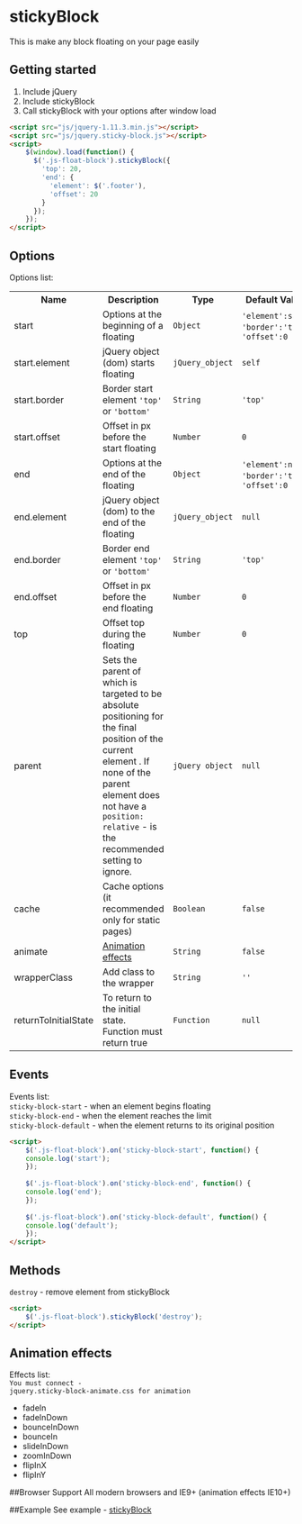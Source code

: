stickyBlock
===============
This is make any block floating on your page easily

## Getting started
1. Include jQuery
2. Include stickyBlock
3. Call stickyBlock with your options after window load
```html
<script src="js/jquery-1.11.3.min.js"></script>
<script src="js/jquery.sticky-block.js"></script>
<script>
    $(window).load(function() {
      $('.js-float-block').stickyBlock({
        'top': 20,
        'end': {
          'element': $('.footer'),
          'offset': 20
        }
      });
    });
</script>
```

## Options
Options list:
<table>
    <tr>
      <th>Name</td>
      <th>Description</th>
      <th>Type</th>
      <th>Default Value</th>
    </tr>
    <tr>
      <td>start</td>
      <td>Options at the beginning of a floating</td>
      <td><code>Object</code></td>
      <td>
        <code>'element':self</code>,<br>
        <code>'border':'top'</code>,<br>
        <code>'offset':0</code>
      </td>
    </tr>
    <tr>
      <td>start.element</td>
      <td>jQuery object (dom) starts floating</td>
      <td><code>jQuery_object</code></td>
      <td><code>self</code></td>
    </tr>
    <tr>
      <td>start.border</td>
      <td>Border start element <code>'top'</code> or <code>'bottom'</code></td>
      <td><code>String</code></td>
      <td><code>'top'</code></td>
    </tr>
    <tr>
      <td>start.offset</td>
      <td>Оffset in px before the start floating</td>
      <td><code>Number</code></td>
      <td><code>0</code></td>
    </tr>
    <tr>
      <td>end</td>
      <td>Options at the end of the floating</td>
      <td><code>Object</code></td>
      <td>
        <code>'element':null</code>,<br>
        <code>'border':'top'</code>,<br>
        <code>'offset':0</code>
      </td>
    </tr>
    <tr>
      <td>end.element</td>
      <td>jQuery object (dom) to the end of the floating</td>
      <td><code>jQuery_object</code></td>
      <td><code>null</code></td>
    </tr>
    <tr>
      <td>end.border</td>
      <td>Border end element <code>'top'</code> or <code>'bottom'</code></td>
      <td><code>String</code></td>
      <td><code>'top'</code></td>
    </tr>
    <tr>
      <td>end.offset</td>
      <td>Оffset in px before the end floating</td>
      <td><code>Number</code></td>
      <td><code>0</code></td>
    </tr>
    <tr>
      <td>top</td>
      <td>Offset top during the floating</td>
      <td><code>Number</code></td>
      <td><code>0</code></td>
    </tr>
    <tr>
      <td>parent</td>
      <td>Sets the parent of which is targeted to be absolute positioning for the final position of the current element .
If none of the parent element does not have a <code>position: relative</code> - is the recommended setting to ignore.</td>
      <td><code>jQuery object</code></td>
      <td><code>null</code></td>
    </tr>
    <tr>
      <td>cache</td>
      <td>Сache options (it recommended only for static pages)</td>
      <td><code>Boolean</code></td>
      <td><code>false</code></td>
    </tr>
    <tr>
      <td>animate</td>
      <td><a href="#animation-effects">Animation effects</a></td>
      <td><code>String</code></td>
      <td><code>false</code></td>
    </tr>
    <tr>
      <td>wrapperClass</td>
      <td>Add class to the wrapper</td>
      <td><code>String</code></td>
      <td><code>''</code></td>
    </tr> 
    <tr>
      <td>returnToInitialState</td>
      <td>To return to the initial state. Function must return true</td>
      <td><code>Function</code></td>
      <td><code>null</code></td>
    </tr>
</table>

## Events
Events list:<br>
<code>sticky-block-start</code> - when an element begins floating<br>
<code>sticky-block-end</code> - when the element reaches the limit<br>
<code>sticky-block-default</code> - when the element returns to its original position
```html
<script>
    $('.js-float-block').on('sticky-block-start', function() {
    console.log('start');
    });
    
    $('.js-float-block').on('sticky-block-end', function() {
    console.log('end');
    });
    
    $('.js-float-block').on('sticky-block-default', function() {
    console.log('default');
    });
</script>
```

## Methods
<code>destroy</code> - remove element from stickyBlock
```html
<script>
    $('.js-float-block').stickyBlock('destroy');
</script>
```

## Animation effects
Effects list:<br>
 <code>You must connect - jquery.sticky-block-animate.css for animation</code> 
- fadeIn
- fadeInDown
- bounceInDown
- bounceIn
- slideInDown
- zoomInDown
- flipInX
- flipInY

##Browser Support
All modern browsers and IE9+ (animation effects IE10+)

##Example
See example - <a href="https://m-ulyanov.github.io/stickyblock/demo/">stickyBlock</a>
